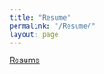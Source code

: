 ```yaml
---
title: "Resume"
permalink: "/Resume/"
layout: page
---
```

[Resume](https://ruiaojiao.github.io/Resume-Ruiao.pdf)
